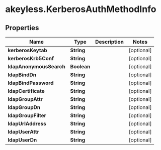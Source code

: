 # akeyless.KerberosAuthMethodInfo

## Properties

Name | Type | Description | Notes
------------ | ------------- | ------------- | -------------
**kerberosKeytab** | **String** |  | [optional] 
**kerberosKrb5Conf** | **String** |  | [optional] 
**ldapAnonymousSearch** | **Boolean** |  | [optional] 
**ldapBindDn** | **String** |  | [optional] 
**ldapBindPassword** | **String** |  | [optional] 
**ldapCertificate** | **String** |  | [optional] 
**ldapGroupAttr** | **String** |  | [optional] 
**ldapGroupDn** | **String** |  | [optional] 
**ldapGroupFilter** | **String** |  | [optional] 
**ldapUrlAddress** | **String** |  | [optional] 
**ldapUserAttr** | **String** |  | [optional] 
**ldapUserDn** | **String** |  | [optional] 



